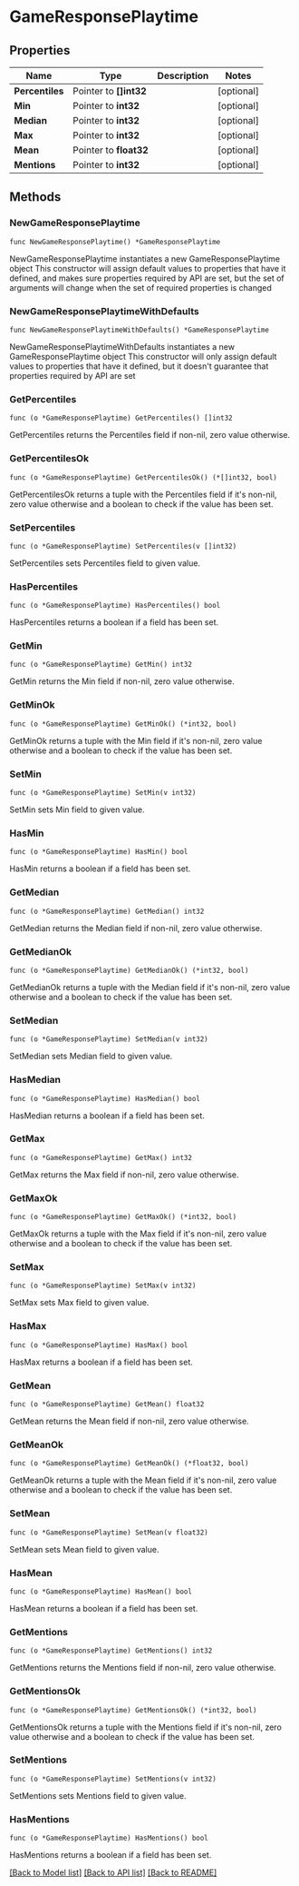 # GameResponsePlaytime

## Properties

Name | Type | Description | Notes
------------ | ------------- | ------------- | -------------
**Percentiles** | Pointer to **[]int32** |  | [optional] 
**Min** | Pointer to **int32** |  | [optional] 
**Median** | Pointer to **int32** |  | [optional] 
**Max** | Pointer to **int32** |  | [optional] 
**Mean** | Pointer to **float32** |  | [optional] 
**Mentions** | Pointer to **int32** |  | [optional] 

## Methods

### NewGameResponsePlaytime

`func NewGameResponsePlaytime() *GameResponsePlaytime`

NewGameResponsePlaytime instantiates a new GameResponsePlaytime object
This constructor will assign default values to properties that have it defined,
and makes sure properties required by API are set, but the set of arguments
will change when the set of required properties is changed

### NewGameResponsePlaytimeWithDefaults

`func NewGameResponsePlaytimeWithDefaults() *GameResponsePlaytime`

NewGameResponsePlaytimeWithDefaults instantiates a new GameResponsePlaytime object
This constructor will only assign default values to properties that have it defined,
but it doesn't guarantee that properties required by API are set

### GetPercentiles

`func (o *GameResponsePlaytime) GetPercentiles() []int32`

GetPercentiles returns the Percentiles field if non-nil, zero value otherwise.

### GetPercentilesOk

`func (o *GameResponsePlaytime) GetPercentilesOk() (*[]int32, bool)`

GetPercentilesOk returns a tuple with the Percentiles field if it's non-nil, zero value otherwise
and a boolean to check if the value has been set.

### SetPercentiles

`func (o *GameResponsePlaytime) SetPercentiles(v []int32)`

SetPercentiles sets Percentiles field to given value.

### HasPercentiles

`func (o *GameResponsePlaytime) HasPercentiles() bool`

HasPercentiles returns a boolean if a field has been set.

### GetMin

`func (o *GameResponsePlaytime) GetMin() int32`

GetMin returns the Min field if non-nil, zero value otherwise.

### GetMinOk

`func (o *GameResponsePlaytime) GetMinOk() (*int32, bool)`

GetMinOk returns a tuple with the Min field if it's non-nil, zero value otherwise
and a boolean to check if the value has been set.

### SetMin

`func (o *GameResponsePlaytime) SetMin(v int32)`

SetMin sets Min field to given value.

### HasMin

`func (o *GameResponsePlaytime) HasMin() bool`

HasMin returns a boolean if a field has been set.

### GetMedian

`func (o *GameResponsePlaytime) GetMedian() int32`

GetMedian returns the Median field if non-nil, zero value otherwise.

### GetMedianOk

`func (o *GameResponsePlaytime) GetMedianOk() (*int32, bool)`

GetMedianOk returns a tuple with the Median field if it's non-nil, zero value otherwise
and a boolean to check if the value has been set.

### SetMedian

`func (o *GameResponsePlaytime) SetMedian(v int32)`

SetMedian sets Median field to given value.

### HasMedian

`func (o *GameResponsePlaytime) HasMedian() bool`

HasMedian returns a boolean if a field has been set.

### GetMax

`func (o *GameResponsePlaytime) GetMax() int32`

GetMax returns the Max field if non-nil, zero value otherwise.

### GetMaxOk

`func (o *GameResponsePlaytime) GetMaxOk() (*int32, bool)`

GetMaxOk returns a tuple with the Max field if it's non-nil, zero value otherwise
and a boolean to check if the value has been set.

### SetMax

`func (o *GameResponsePlaytime) SetMax(v int32)`

SetMax sets Max field to given value.

### HasMax

`func (o *GameResponsePlaytime) HasMax() bool`

HasMax returns a boolean if a field has been set.

### GetMean

`func (o *GameResponsePlaytime) GetMean() float32`

GetMean returns the Mean field if non-nil, zero value otherwise.

### GetMeanOk

`func (o *GameResponsePlaytime) GetMeanOk() (*float32, bool)`

GetMeanOk returns a tuple with the Mean field if it's non-nil, zero value otherwise
and a boolean to check if the value has been set.

### SetMean

`func (o *GameResponsePlaytime) SetMean(v float32)`

SetMean sets Mean field to given value.

### HasMean

`func (o *GameResponsePlaytime) HasMean() bool`

HasMean returns a boolean if a field has been set.

### GetMentions

`func (o *GameResponsePlaytime) GetMentions() int32`

GetMentions returns the Mentions field if non-nil, zero value otherwise.

### GetMentionsOk

`func (o *GameResponsePlaytime) GetMentionsOk() (*int32, bool)`

GetMentionsOk returns a tuple with the Mentions field if it's non-nil, zero value otherwise
and a boolean to check if the value has been set.

### SetMentions

`func (o *GameResponsePlaytime) SetMentions(v int32)`

SetMentions sets Mentions field to given value.

### HasMentions

`func (o *GameResponsePlaytime) HasMentions() bool`

HasMentions returns a boolean if a field has been set.


[[Back to Model list]](../README.md#documentation-for-models) [[Back to API list]](../README.md#documentation-for-api-endpoints) [[Back to README]](../README.md)


